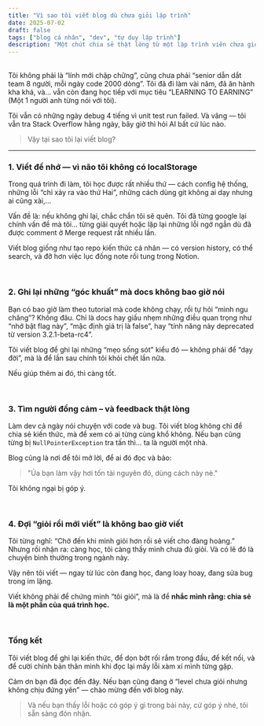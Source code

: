 ```yaml
---
title: "Vì sao tôi viết blog dù chưa giỏi lập trình"
date: 2025-07-02
draft: false
tags: ["blog cá nhân", "dev", "tư duy lập trình"]
description: "Một chút chia sẻ thật lòng từ một lập trình viên chưa giỏi nhưng vẫn quyết định viết blog."
---
```


<br>
Tôi không phải là “lính mới chập chững”, cũng chưa phải “senior dẫn dắt team 8 người, mỗi ngày code 2000 dòng”. Tôi đã đi làm vài năm, đã ăn hành kha khá, và… vẫn còn đang học tiếp với mục tiêu “LEARNING TO EARNING” (Một 1 người anh từng nói với tôi).

Tôi vẫn có những ngày debug 4 tiếng vì unit test run failed. Và vâng — tôi vẫn tra Stack Overflow hằng ngày, bây giờ thì hỏi AI bất cứ lúc nào.

> Vậy tại sao tôi lại viết blog?

---

### 1. Viết để nhớ — vì não tôi không có localStorage
Trong quá trình đi làm, tôi học được rất nhiều thứ — cách config hệ thống, những lỗi “chỉ xảy ra vào thứ Hai”, những cách dùng git không ai dạy nhưng ai cũng xài,...

Vấn đề là: nếu không ghi lại, chắc chắn tôi sẽ quên. Tôi đã từng google lại chính vấn đề mà tôi... từng giải quyết hoặc lặp lại những lỗi ngớ ngẫn dù đã được comment ở Merge request rất nhiều lần.

Viết blog giống như tạo repo kiến thức cá nhân — có version history, có thể search, và đỡ hơn việc lục đống note rối tung trong Notion.

<br>

### 2. Ghi lại những “góc khuất” mà docs không bao giờ nói
Bạn có bao giờ làm theo tutorial mà code không chạy, rồi tự hỏi “mình ngu chăng”? Không đâu. Chỉ là docs hay giấu nhẹm những điều quan trọng như “nhớ bật flag này”, “mặc định giá trị là false”, hay “tính năng này deprecated từ version 3.2.1-beta-rc4”.

Tôi viết blog để ghi lại những “mẹo sống sót” kiểu đó — không phải để “dạy đời”, mà là để lần sau chính tôi khỏi chết lần nữa.

Nếu giúp thêm ai đó, thì càng tốt.

<br>

### 3. Tìm người đồng cảm – và feedback thật lòng
Làm dev cả ngày nói chuyện với code và bug. Tôi viết blog không chỉ để chia sẻ kiến thức, mà để xem có ai từng cùng khổ không. Nếu bạn cũng từng bị `NullPointerException` tra tấn thì... ta là người một nhà.

Blog cũng là nơi để tôi mở lời, để ai đó đọc và bảo:

> "Ủa bạn làm vậy hơi tốn tài nguyên đó, dùng cách này nè."

Tôi không ngại bị góp ý.

<br>

### 4. Đợi “giỏi rồi mới viết” là không bao giờ viết
Tôi từng nghĩ: “Chờ đến khi mình giỏi hơn rồi sẽ viết cho đàng hoàng.”
Nhưng rồi nhận ra: càng học, tôi càng thấy mình chưa đủ giỏi. Và có lẽ đó là chuyện bình thường trong ngành này.

Vậy nên tôi viết — ngay từ lúc còn đang học, đang loay hoay, đang sửa bug trong im lặng.

Viết không phải để chứng minh “tôi giỏi”, mà là để **nhắc mình rằng: chia sẻ là một phần của quá trình học.**

<br>

### Tổng kết
Tôi viết blog để ghi lại kiến thức, để dọn bớt rối rắm trong đầu, để kết nối, và để cười chính bản thân mình khi đọc lại mấy lỗi xàm xí mình từng gặp.

Cảm ơn bạn đã đọc đến đây. Nếu bạn cũng đang ở “level chưa giỏi nhưng không chịu đứng yên” — chào mừng đến với blog này.

> Và nếu bạn thấy lỗi hoặc có góp ý gì trong bài này, cứ góp ý nhé, tôi sẵn sàng đón nhận.